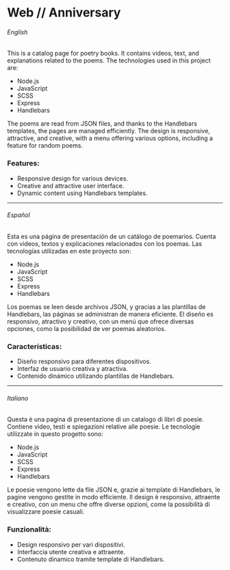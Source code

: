# Web // Anniversary

###### English

This is a catalog page for poetry books. It contains videos, text, and explanations related to the poems. The technologies used in this project are:

- Node.js
- JavaScript
- SCSS
- Express
- Handlebars

The poems are read from JSON files, and thanks to the Handlebars templates, the pages are managed efficiently. The design is responsive, attractive, and creative, with a menu offering various options, including a feature for random poems.

### Features:
- Responsive design for various devices.
- Creative and attractive user interface.
- Dynamic content using Handlebars templates.

---

###### Español

Esta es una página de presentación de un catálogo de poemarios. Cuenta con videos, textos y explicaciones relacionados con los poemas. Las tecnologías utilizadas en este proyecto son:

- Node.js
- JavaScript
- SCSS
- Express
- Handlebars

Los poemas se leen desde archivos JSON, y gracias a las plantillas de Handlebars, las páginas se administran de manera eficiente. El diseño es responsivo, atractivo y creativo, con un menú que ofrece diversas opciones, como la posibilidad de ver poemas aleatorios.

### Características:
- Diseño responsivo para diferentes dispositivos.
- Interfaz de usuario creativa y atractiva.
- Contenido dinámico utilizando plantillas de Handlebars.

---

###### Italiano

Questa è una pagina di presentazione di un catalogo di libri di poesie. Contiene video, testi e spiegazioni relative alle poesie. Le tecnologie utilizzate in questo progetto sono:

- Node.js
- JavaScript
- SCSS
- Express
- Handlebars

Le poesie vengono lette da file JSON e, grazie ai template di Handlebars, le pagine vengono gestite in modo efficiente. Il design è responsivo, attraente e creativo, con un menu che offre diverse opzioni, come la possibilità di visualizzare poesie casuali.

### Funzionalità:
- Design responsivo per vari dispositivi.
- Interfaccia utente creativa e attraente.
- Contenuto dinamico tramite template di Handlebars.
